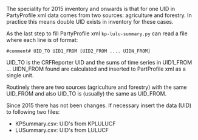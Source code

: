 The speciality for 2015 inventory and onwards 
is that for one UID in PartyProfile xml data comes from two sources:
agriculture and  forestry. In practice this means 
double UID exists in inventory for these cases.

As the last step to fill PartyProfile xml `kp-lulu-summary.py` can read a file where
each line is of format:

    #comment# UID_TO UID1_FROM [UID2_FROM .... UIDN_FROM]

UID_TO is the CRFReporter UID and the sums of time series in UID1_FROM ... UIDN_FROM found 
are calculated  and inserted to PartProfile xml as a single unit.

Routinely there are two sources (agriculture and forestry) with the same UID_FROM 
and also UID_TO is (usually) the same as UID_FROM.

Since 2015 there has not been changes. If necessary insert the data (UID) to following two files:
    
+ KPSummary.csv: UID's from KPLULUCF 
+ LUSummary.csv: UID's from LULUCF
